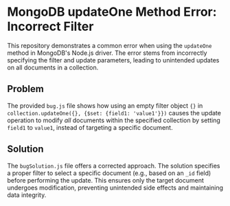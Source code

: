 # MongoDB updateOne Method Error: Incorrect Filter

This repository demonstrates a common error when using the `updateOne` method in MongoDB's Node.js driver. The error stems from incorrectly specifying the filter and update parameters, leading to unintended updates on all documents in a collection. 

## Problem

The provided `bug.js` file shows how using an empty filter object `{}` in `collection.updateOne({}, {$set: {field1: 'value1'}})` causes the update operation to modify *all* documents within the specified collection by setting `field1` to `value1`, instead of targeting a specific document. 

## Solution

The `bugSolution.js` file offers a corrected approach.  The solution specifies a proper filter to select a specific document (e.g., based on an `_id` field) before performing the update. This ensures only the target document undergoes modification, preventing unintended side effects and maintaining data integrity. 
